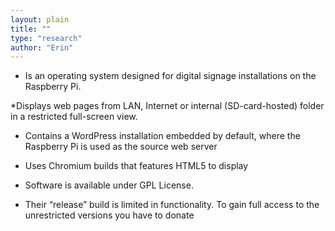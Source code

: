 ```yaml
---
layout: plain
title: ""
type: "research"
author: "Erin"
---
```


* Is an operating system designed for digital signage installations on the Raspberry Pi.

*Displays web pages from LAN, Internet or internal (SD-card-hosted) folder in a restricted full-screen view.

- Contains a WordPress installation embedded by default, where the Raspberry Pi is used as the source web server

* Uses Chromium builds that features HTML5 to display

* Software is available under GPL License. 

* Their “release” build is limited in functionality. To gain full access to the unrestricted versions you have to donate

